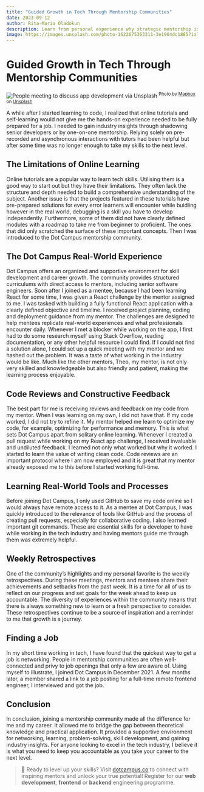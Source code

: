 ```yaml
---
title: "Guided Growth in Tech Through Mentorship Communities"
date: 2023-09-12
author: Rita-Maria Oladokun
description: Learn from personal experience why strategic mentorship is the missing link between theory and practice in your journey to acquiring a technology skill.
image: https://images.unsplash.com/photo-1622675363311-3e1904dc1885?ixlib=rb-4.0.3&ixid=M3wxMjA3fDB8MHxwaG90by1wYWdlfHx8fGVufDB8fHx8fA%3D%3D&auto=format&fit=crop&w=3270&q=80
---
```

# Guided Growth in Tech Through Mentorship Communities

![People meeting to discuss app development via Unsplash](https://images.unsplash.com/photo-1622675363311-3e1904dc1885?ixlib=rb-4.0.3&ixid=M3wxMjA3fDB8MHxwaG90by1wYWdlfHx8fGVufDB8fHx8fA%3D%3D&auto=format&fit=crop&w=3270&q=80)
<sup>Photo by [Mapbox](https://unsplash.com/@mapbox?utm_source=unsplash&utm_medium=referral&utm_content=creditCopyText) on [Unsplash](https://unsplash.com/photos/ZT5v0puBjZI?utm_source=unsplash&utm_medium=referral&utm_content=creditCopyText)</sup>

A while after I started learning to code, I realized that online tutorials and self-learning would not give me the hands-on experience needed to be fully prepared for a job. I needed to gain industry insights through shadowing senior developers or by one-on-one mentorship. Relying solely on pre-recorded and asynchronous interactions with tutors had been helpful but after some time was no longer enough to take my skills to the next level. 

## The Limitations of Online Learning

Online tutorials are a popular way to learn tech skills. Utilising them is a good way to start out but they have their limitations. They often lack the structure and depth needed to build a comprehensive understanding of the subject. Another issue is that the projects featured in these tutorials have pre-prepared solutions for every error learners will encounter while buidling however in the real world, debugging is a skill you have to develop independently. Furthermore, some of them did not have clearly defined modules with a roadmap to take me from beginner to proficient. The ones that did only scratched the surface of these important concepts. Then I was introduced to the Dot Campus mentorship community. 

## The Dot Campus Real-World Experience
Dot Campus offers an organized and supportive environment for skill development and career growth. The community provides structured curriculums with direct access to mentors, including senior software engineers. Soon after I joined as a mentee, because I had been learning React for some time, I was given a React challenge by the mentor assigned to me. I was tasked with building a fully functional React application with a clearly defined objective and timeline. I received project planning, coding and deployment guidance from my mentor. The challenges are designed to help mentees replicate real-world experiences and what professionals encounter daily. Whenever I met a blocker while working on the app,  I first had to do some research myself using Stack Overflow, reading documentation, or any other helpful resource I could find. If I could not find a solution alone, I could set up a quick meeting with my mentor and we hashed out the problem. It was a taste of what working in the industry would be like. Much like the other mentors, Theo, my mentor, is not only very skilled and knowledgeable but also friendly and patient, making the learning process enjoyable.

## Code Reviews and Constructive Feedback
The best part for me is receiving reviews and feedback on my code from my mentor. When I was learning on my own, I did not have that. If my code worked, I did not try to refine it. My mentor helped me learn to optimize my code, for example, optimizing for performance and memory. This is what sets Dot Campus apart from solitary online learning. Whenever I created a pull request while working on my React app challenge, I received invaluable and undiluted feedback. I learned not only what worked but why it worked. I started to learn the value of writing clean code. Code reviews are an important protocol where I am now employed and it is great that my mentor already exposed me to this before I started working full-time.

## Learning Real-World Tools and Processes
Before joining Dot Campus, I only used GitHub to save my code online so I would always have remote access to it. As a mentee at Dot Campus, I was quickly introduced to the relevance of tools like GitHub and the process of creating pull requests, especially for collaborative coding. I also learned important git commands. These are essential skills for a developer to have while working in the tech industry and having mentors guide me through them was extremely helpful.

## Weekly Retrospectives
One of the community’s highlights and my personal favorite is the weekly retrospectives. During these meetings, mentors and mentees share their achievements and setbacks from the past week. It is a time for all of us to reflect on our progress and set goals for the week ahead to keep us accountable. The diversity of experiences within the community means that there is always something new to learn or a fresh perspective to consider. These retrospectives continue to be a source of inspiration and a reminder to me that growth is a journey.

## Finding a Job
In my short time working in tech, I have found that the quickest way to get a job is networking. People in mentorship communities are often well-connected and privy to job openings that only a few are aware of. Using myself to illustrate, I joined Dot Campus in December 2021. A few months later, a member shared a link to a job posting for a full-time remote frontend engineer, I interviewed and got the job.

## Conclusion
In conclusion, joining a mentorship community made all the difference for me and my career. It allowed me to bridge the gap between theoretical knowledge and practical application. It provided a supportive environment for networking, learning, problem-solving, skill development, and gaining industry insights. For anyone looking to excel in the tech industry, I believe it is what you need to keep you accountable as you take your career to the next level.

   > 📢 Ready to level up your skills? Visit [dotcampus.co](http://dotcampus.co) to connect with inspiring mentors and unlock your true potential! Register for our **web development**, **frontend** or **backend** engineering programme.

